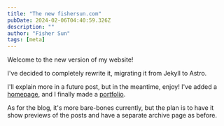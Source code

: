 ```yaml
---
title: "The new fishersun.com"
pubDate: 2024-02-06T04:40:59.326Z
description: ""
author: "Fisher Sun"
tags: [meta]
---
```


Welcome to the new version of my website!

I've decided to completely rewrite it, migrating it from Jekyll to Astro.

I'll explain more in a future post, but in the meantime, enjoy!
I've added a [homepage](/), and I finally made a [portfolio](/portfolio).

As for the blog, it's more bare-bones currently, but the plan is to have it show previews of the posts
and have a separate archive page as before.
